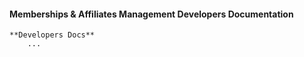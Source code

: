 #### Memberships & Affiliates Management Developers Documentation

    **Developers Docs**
        ...

    